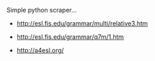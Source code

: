 Simple python scraper...

- http://esl.fis.edu/grammar/multi/relative3.htm
- http://esl.fis.edu/grammar/q7m/1.htm

- http://a4esl.org/
